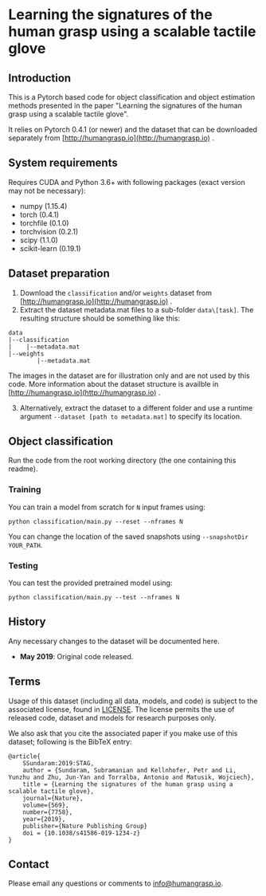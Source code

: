 # Learning the signatures of the human grasp using a scalable tactile glove

## Introduction
This is a Pytorch based code for object classification and object estimation methods presented in the paper "Learning the signatures of the human grasp using a scalable tactile glove".

It relies on Pytorch 0.4.1 (or newer) and the dataset that can be downloaded separately from [http://humangrasp.io](http://humangrasp.io) .


## System requirements

Requires CUDA and Python 3.6+ with following packages (exact version may not be necessary):

* numpy (1.15.4)
* torch (0.4.1)
* torchfile (0.1.0)
* torchvision (0.2.1)
* scipy (1.1.0)
* scikit-learn (0.19.1)

## Dataset preparation

1. Download the `classification` and/or `weights` dataset from [http://humangrasp.io](http://humangrasp.io) .
2. Extract the dataset metadata.mat files to a sub-folder `data\[task]`. The resulting structure should be something like this:
```
data
|--classification
|    |--metadata.mat
|--weights
        |--metadata.mat
```
The images in the dataset are for illustration only and are not used by this code. More information about the dataset structure is availble in [http://humangrasp.io](http://humangrasp.io) .

3. Alternatively, extract the dataset to a different folder and use a runtime argument `--dataset [path to metadata.mat]` to specify its location.

## Object classification

Run the code from the root working directory (the one containing this readme).

### Training
You can train a model from scratch for `N` input frames using:
```
python classification/main.py --reset --nframes N
```
You can change the location of the saved snapshots using `--snapshotDir YOUR_PATH`.

### Testing
You can test the provided pretrained model using:
```
python classification/main.py --test --nframes N
```

## History
Any necessary changes to the dataset will be documented here.

* **May 2019**: Original code released.

## Terms
Usage of this dataset (including all data, models, and code) is subject to the associated license, found in [LICENSE](http://humangrasp.io/license.html). The license permits the use of released code, dataset and models for research purposes only.

We also ask that you cite the associated paper if you make use of this dataset; following is the BibTeX entry:

```
@article{
	SSundaram:2019:STAG,
	author = {Sundaram, Subramanian and Kellnhofer, Petr and Li, Yunzhu and Zhu, Jun-Yan and Torralba, Antonio and Matusik, Wojciech},
	title = {Learning the signatures of the human grasp using a scalable tactile glove},
	journal={Nature},
	volume={569},
	number={7758},
	year={2019},
	publisher={Nature Publishing Group}
	doi = {10.1038/s41586-019-1234-z}
}
```




## Contact

Please email any questions or comments to [info@humangrasp.io](mailto:info@humangrasp.io).
